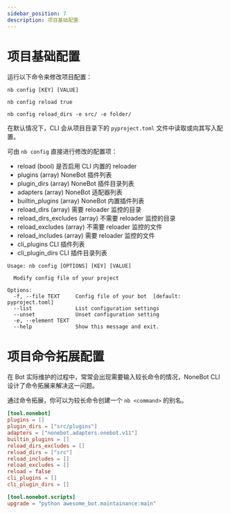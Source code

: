 ```yaml
---
sidebar_position: 7
description: 项目基础配置
---
```


# 项目基础配置

运行以下命令来修改项目配置：

```shell
nb config [KEY] [VALUE]
```

```shell title="例：将 reload 修改为 true"
nb config reload true
```

```shell title="例：将 reload_dirs 修改为 ["src/","folder/"]"
nb config reload_dirs -e src/ -e folder/
```

在默认情况下，CLI 会从项目目录下的 `pyproject.toml` 文件中读取或向其写入配置。

可由 `nb config` 直接进行修改的配置项：

- reload (bool) 是否启用 CLI 内置的 reloader
- plugins (array) NoneBot 插件列表
- plugin_dirs (array) NoneBot 插件目录列表
- adapters (array) NoneBot 适配器列表
- builtin_plugins (array) NoneBot 内置插件列表
- reload_dirs (array) 需要 reloader 监控的目录
- reload_dirs_excludes (array) 不需要 reloader 监控的目录
- reload_excludes (array) 不需要 reloader 监控的文件
- reload_includes (array) 需要 reloader 监控的文件
- cli_plugins CLI 插件列表
- cli_plugin_dirs CLI 插件目录列表

```shell
Usage: nb config [OPTIONS] [KEY] [VALUE]

  Modify config file of your project

Options:
  -f, --file TEXT     Config file of your bot  [default: pyproject.toml]
  --list              List configuration settings
  --unset             Unset configuration setting
  -e, --element TEXT
  --help              Show this message and exit.
```

# 项目命令拓展配置

在 Bot 实际维护的过程中，常常会出现需要输入较长命令的情况，NoneBot CLI 设计了命令拓展来解决这一问题。

通过命令拓展，你可以为较长命令创建一个 `nb <command>` 的别名。

```toml {15} title="例：配置 nb upgrade 作为 python awesome_bot.maintainance:main 的别名"
[tool.nonebot]
plugins = []
plugin_dirs = ["src/plugins"]
adapters = ["nonebot.adapters.onebot.v11"]
builtin_plugins = []
reload_dirs_excludes = []
reload_dirs = ["src"]
reload_includes = []
reload_excludes = []
reload = false
cli_plugins = []
cli_plugin_dirs = []

[tool.nonebot.scripts]
upgrade = "python awesome_bot.maintainance:main"
```
